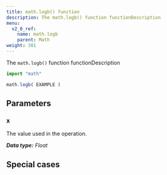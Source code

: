 ```yaml
---
title: math.logb() function
description: The math.logb() function functionDescription
menu:
  v2_0_ref:
    name: math.logb
    parent: Math
weight: 301
---
```


The `math.logb()` function functionDescription

```js
import "math"

math.logb( EXAMPLE )
```

## Parameters

### x
The value used in the operation.

_**Data type:** Float_

## Special cases
```js

```
